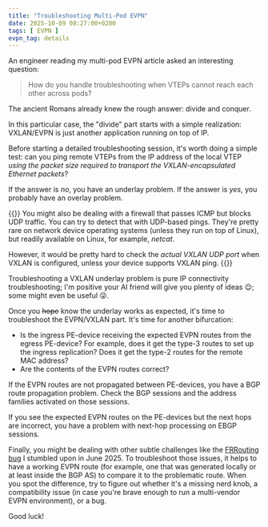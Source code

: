 ```yaml
---
title: "Troubleshooting Multi-Pod EVPN"
date: 2025-10-09 08:27:00+0200
tags: [ EVPN ]
evpn_tag: details
---
```

An engineer reading my multi-pod EVPN article asked an interesting question:

> How do you handle troubleshooting when VTEPs cannot reach each other across pods?

The ancient Romans already knew the rough answer: divide and conquer.

In this particular case, the "divide" part starts with a simple realization: VXLAN/EVPN is just another application running on top of IP.
<!--more-->
Before starting a detailed troubleshooting session, it's worth doing a simple test: can you ping remote VTEPs from the IP address of the local VTEP *using the packet size required to transport the VXLAN-encapsulated Ethernet packets*?

If the answer is *no*, you have an underlay problem. If the answer is *yes*, you probably have an overlay problem.

{{<note info>}}
You might also be dealing with a firewall that passes ICMP but blocks UDP traffic. You can try to detect that with UDP-based pings. They're pretty rare on network device operating systems (unless they run on top of Linux), but readily available on Linux, for example, *netcat*.

However, it would be pretty hard to check the *actual VXLAN UDP port* when VXLAN is configured, unless your device supports VXLAN ping.
{{</note>}}

Troubleshooting a VXLAN underlay problem is pure IP connectivity troubleshooting; I'm positive your AI friend will give you plenty of ideas 😉; some might even be useful 😜.

Once you ~~hope~~ know the underlay works as expected, it's time to troubleshoot the EVPN/VXLAN part. It's time for another bifurcation:

* Is the ingress PE-device receiving the expected EVPN routes from the egress PE-device? For example, does it get the type-3 routes to set up the ingress replication? Does it get the type-2 routes for the remote MAC address?
* Are the contents of the EVPN routes correct?

If the EVPN routes are not propagated between PE-devices, you have a BGP route propagation problem. Check the BGP sessions and the address families activated on those sessions.

If you see the expected EVPN routes on the PE-devices but the next hops are incorrect, you have a problem with next-hop processing on EBGP sessions.

Finally, you might be dealing with other subtle challenges like the [FRRouting bug](/2025/06/evpn-route-attributes-matter/) I stumbled upon in June 2025. To troubleshoot those issues, it helps to have a working EVPN route (for example, one that was generated locally or at least inside the BGP AS) to compare it to the problematic route. When you spot the difference, try to figure out whether it's a missing nerd knob, a compatibility issue (in case you're brave enough to run a multi-vendor EVPN environment), or a bug.

Good luck!
